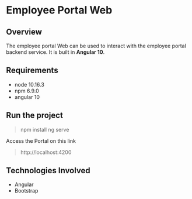 # Employee Portal Web

## Overview

The employee portal Web can be used to interact with the employee portal backend service. It is built in **Angular 10**.

## Requirements
- node 10.16.3
- npm 6.9.0
- angular 10

## Run the project
> npm install
> ng serve

Access the Portal on this link 
> http://localhost:4200

## Technologies Involved
- Angular
- Bootstrap
